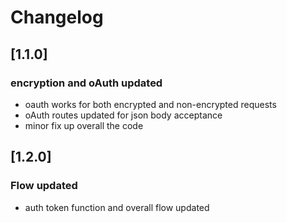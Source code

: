 # Changelog

## [1.1.0]

### encryption and oAuth updated
- oauth works for both encrypted and non-encrypted requests
- oAuth routes updated for json body acceptance
- minor fix up overall the code

## [1.2.0]

### Flow updated
- auth token function and overall flow updated
